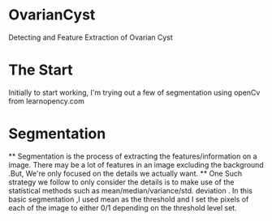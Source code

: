 # OvarianCyst
Detecting and Feature Extraction of Ovarian Cyst  
# The Start
Initially to start working, I'm trying out a few of segmentation using openCv from learnopency.com

# Segmentation
** Segmentation is the process of extracting the features/information on a image. There may be a lot of features in an image excluding the background .But, We're only focused on the details we actually want.
** One Such strategy we follow to only consider the details is to make use of the statistical methods such as mean/median/variance/std. deviation .
   In this basic segmentation ,I used mean as the threshold and I set the pixels of each of the image to either 0/1 depending on the threshold level set.
    
